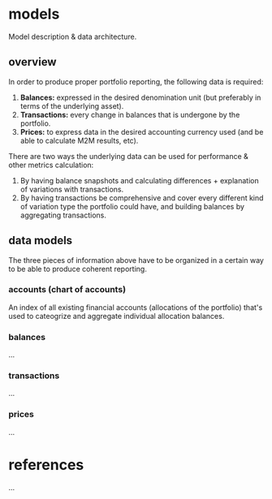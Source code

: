 # models

Model description & data architecture.

## overview

In order to produce proper portfolio reporting, the following data is required:
1. **Balances:** expressed in the desired denomination unit (but preferably in terms of the underlying asset).
2. **Transactions:** every change in balances that is undergone by the portfolio.
3. **Prices:** to express data in the desired accounting currency used (and be able to calculate M2M results, etc).

There are two ways the underlying data can be used for performance & other metrics calculation:
1. By having balance snapshots and calculating differences + explanation of variations with transactions.
2. By having transactions be comprehensive and cover every different kind of variation type the portfolio could have, and building balances by aggregating transactions.

## data models

The three pieces of information above have to be organized in a certain way to be able to produce coherent reporting.

### accounts (chart of accounts)

An index of all existing financial accounts (allocations of the portfolio) that's used to cateogrize and aggregate individual allocation balances.

### balances

...

### transactions

...

### prices

...

# references

...
